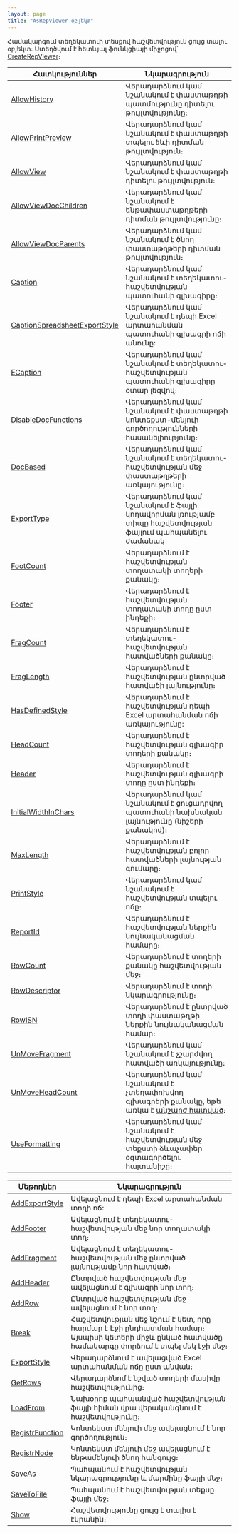 ```yaml
---
layout: page
title: "AsRepViewer օբյեկտ"
---
```


Համակարգում տեղեկատուի տեսքով  հաշվետվություն ցույց տալու օբյեկտ։  Ստեղծվում է հետևյալ ֆունկցիայի միջոցով՝ [CreateRepViewer](Functions/CreateRepViewer.html)։

|Հատկություններ|Նկարագրություն|
|--|--|
|[AllowHistory](AsRepViewer/AllowHistory.md)|Վերադարձնում կամ նշանակում է փաստաթղթի պատմությունը դիտելու թույլտվությունը։|
|[AllowPrintPreview](AsRepViewer/AllowPrintPreview.md)|Վերադարձնում կամ նշանակում է  փաստաթղթի տպելու ձևի դիտման թույլտվություն։|
|[AllowView](AsRepViewer/AllowView.md)|Վերադարձնում կամ նշանակում է փաստաթղթի դիտելու թույլտվություն։|
|[AllowViewDocChildren](AsRepViewer/AllowViewDocChildren.md)|Վերադարձնում կամ նշանակում է ենթափաստաթղթերի դիտման թույլտվությունը։|
|[AllowViewDocParents](AsRepViewer/AllowViewDocParents.md)|Վերադարձնում կամ նշանակում է ծնող փաստաթղթերի դիտման թույլտվություն։ |
|[Caption](AsRepViewer/Caption.md)|Վերադարձնում կամ նշանակում է տեղեկատու-հաշվետվության պատուհանի գլխագիրը։|
|[CaptionSpreadsheetExportStyle](AsRepViewer/CaptionSpreadsheetExportStyle.md)| Վերադարձնում կամ նշանակում է դեպի Excel արտահանման պատուհանի գլխագրի ոճի անունը:|
|[ECaption](AsRepViewer/Caption.md)|Վերադարձնում կամ նշանակում է տեղեկատու-հաշվետվության պատուհանի գլխագիրը օտար լեզվով։|
|[DisableDocFunctions](AsRepViewer/DisableDocFunctions.md)|Վերադարձնում կամ նշանակում է փաստաթղթի կոնտեքստ-մենյուի գործողությունների հասանելիությունը։ |
|[DocBased](AsRepViewer/DocBased.md)|Վերադարձնում կամ նշանակում է տեղեկատու-հաշվետվության մեջ փաստաթղթերի առկայությունը։ |
|[ExportType](AsRepViewer/ExportType.md)| Վերադարձնում կամ նշանակում է ֆայլի կոդավորման լռությամբ տիպը  հաշվետվության ֆայլում պահպանելու ժամանակ |
|[FootCount](AsRepViewer/FootCount.md)| Վերադարձնում է հաշվետվության տողատակի տողերի քանակը։ |
|[Footer](AsRepViewer/Footer.md)|Վերադարձնում է հաշվետվության  տողատակի տողը ըստ ինդեքի։ |
|[FragCount](AsRepViewer/FragCount.md)| Վերադարձնում է տեղեկատու-հաշվետվության հատվածների քանակը։ |
|[FragLength](AsRepViewer/FragLength.md)| Վերադարձնում է հաշվետվության  ընտրված հատվածի լայնությունը։ |
|[HasDefinedStyle](AsRepViewer/HasDefinedStyle.md)| Վերադարձնում է հաշվետվության  դեպի Excel արտահանման ոճի առկայությունը: |
|[HeadCount](AsRepViewer/HeadCount.md)| Վերադարձնում է հաշվետվության գլխագիր տողերի քանակը։|
|[Header](AsRepViewer/Header.md)| Վերադարձնում է հաշվետվության գլխագրի տողը ըստ ինդեքի։|
|[InitialWidthInChars](AsRepViewer/InitialWidthInChars.md)| Վերադարձնում կամ նշանակում է ցուցադրվող պատուհանի նախնական լայնությունը (նիշերի քանակով)։ |
|[MaxLength](AsRepViewer/MaxLength.md)| Վերադարձնում է հաշվետվության բոլոր հատվածների լայնության գումարը։ |
|[PrintStyle](AsRepViewer/PrintStyle.md)| Վերադարձնում կամ նշանակում է հաշվետվության տպելու ոճը։ |
|[ReportId](AsRepViewer/ReportId.md)| Վերադարձնում է հաշվետվության ներքին նույնականացման համարը։ |
|[RowCount](AsRepViewer/RowCount.md)|Վերադարձնում է տողերի քանակը հաշվետվության մեջ։ |
|[RowDescriptor](AsRepViewer/RowDescriptor.md)| Վերադարձնում է տողի նկարագրությունը։ |
|[RowISN](AsRepViewer/RowISN.md)| Վերադարձնում է ընտրված տողի փաստաթղթի ներքին նույնականացման համար։ |
|[UnMoveFragment](AsRepViewer/UnMoveFragment.md)| Վերադարձնում կամ նշանակում է չշարժվող հատվածի առկայությունը։ |
|[UnMoveHeadCount](AsRepViewer/UnMoveHeadCount.md)| Վերադարձնում կամ նշանակում է չտեղափոխվող գլխագրերի քանակը, եթե առկա է [անշարժ հատված](AsRepViewer/UnMoveFragment.md)։ |
|[UseFormatting](AsRepViewer/UseFormatting.md)|Վերադարձնում կամ նշանակում է հաշվետվության մեջ տեքստի ձևաչափեր օգտագործելու հայտանիշը։|



| Մեթոդներ | Նկարագրություն |
|--|--|
|[AddExportStyle](AsRepViewer/AddExportStyle.md)| Ավելացնում է  դեպի Excel արտահանման տողի ոճ:|
|[AddFooter](AsRepViewer/AddFooter.md)| Ավելացնում է տեղեկատու-հաշվետվության մեջ նոր տողատակի տող։ |
|[AddFragment](AsRepViewer/AddFragment.md)| Ավելացնում է տեղեկատու-հաշվետվության մեջ ընտրված լայնությամբ նոր հատված։ |
|[AddHeader](AsRepViewer/AddHeader.md)| Ընտրված հաշվետվության մեջ ավելացնում է գլխագրի նոր տող։ |
|[AddRow](AsRepViewer/AddRow.md)|  Ընտրված հաշվետվության մեջ ավելացնում է նոր տող։ |
|[Break](AsRepViewer/Break.md)|Հաշվետվության մեջ նշում է կետ, որը հարմար է Էջի ընդհատման համար։ Այսպիսի կետերի միջև ընկած հատվածը համակարգը փորձում է տպել մեկ էջի մեջ։ |
|[ExportStyle](AsRepViewer/ExportStyle.md)| Վերադարձնում է ավելացված Excel արտահանման ոճը ըստ անվան։ |
|[GetRows](AsRepViewer/GetRows.md)| Վերադարձնոմ է նշված տողերի մասիվը հաշվետվությունից։   |
|[LoadFrom](AsRepViewer/LoadFrom.md)| Նախօրոք պահպանված հաշվետվության ֆայլի հիման վրա վերականգնում է հաշվետվությունը։ |
|[RegistrFunction](AsRepViewer/RegistrFunction.md)|Կոնտեկստ մենյուի մեջ ավելացնում է նոր գործողություն։ |
|[RegistrNode](AsRepViewer/RegistrNode.md)| Կոնտեկստ մենյուի մեջ ավելացնում է ենթամենյուի ծնող հանգույց։|
|[SaveAs](AsRepViewer/SaveAs.md)| Պահպանում է հաշվետվության նկարագրությունը և մարմինը ֆայլի մեջ։ |
|[SaveToFile](AsRepViewer/SaveToFile.md)| Պահպանում է հաշվետվության տեքսը ֆայլի մեջ։ |
|[Show](AsRepViewer/Show.md)| Հաշվետվությունը ցույց է տալիս է էկրանին։ |





